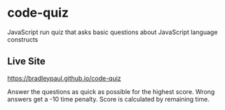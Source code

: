 # code-quiz

JavaScript run quiz that asks basic questions about JavaScript language constructs

## Live Site

<https://bradleypaul.github.io/code-quiz>

Answer the questions as quick as possible for the highest score.
Wrong answers get a -10 time penalty. Score is calculated by remaining time.
